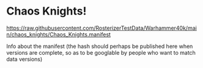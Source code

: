 # Chaos Knights!

https://raw.githubusercontent.com/RosterizerTestData/Warhammer40k/main/chaos_knights/Chaos_Knights.manifest

Info about the manifest (the hash should perhaps be published here when versions are complete, so as to be googlable by people who want to match data versions)
